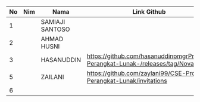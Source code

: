 
| No | Nim |      Nama       |                                 Link Github                                      |
|----|-----|-----------------|----------------------------------------------------------------------------------|
|  1 |     | SAMIAJI SANTOSO |                                                                                  |
|  2 |     | AHMAD HUSNI     |                                                                                  |
|  3 |     |  HASANUDDIN     | <https://github.com/hasanuddinpmgrProyek-Perangkat-Lunak-/releases/tag/Novanabs> |
|  5 |     |  ZAILANI        | <https://github.com/zaylani99/CSE-Proyek-Perangkat-Lunak/invitations>            |
|  6 |